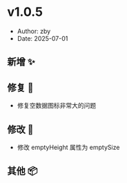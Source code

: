 # v1.0.5

- Author: zby
- Date: 2025-07-01

## 新增 ✨

## 修复 🔩

- 修复空数据图标非常大的问题

## 修改 📝

- 修改 emptyHeight 属性为 emptySize

## 其他 📦
